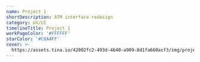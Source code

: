 ```yaml
---
name: Project 1
shortDescription: ATM interface redesign
category: UX/UI
timelineTitle: Project 1
workPageColor: '#FFFFFF'
starColor: '#C0A4FF'
cover: >-
  https://assets.tina.io/42002fc2-493d-4640-a909-8d1fa660acf3/img/projects/Image.jpg
---
```


